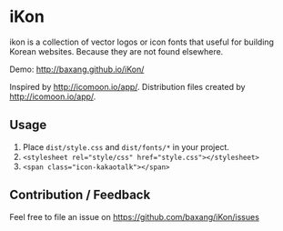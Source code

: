 iKon
====

ikon is a collection of vector logos or icon fonts that useful for building Korean websites. Because they are not found elsewhere.

Demo: http://baxang.github.io/iKon/

Inspired by http://icomoon.io/app/.
Distribution files created by http://icomoon.io/app/.

## Usage

1. Place ```dist/style.css``` and ```dist/fonts/*``` in your project.
2. ```<stylesheet rel="style/css" href="style.css"></stylesheet>```
3. ```<span class="icon-kakaotalk"></span>```

## Contribution / Feedback

Feel free to file an issue on https://github.com/baxang/iKon/issues
